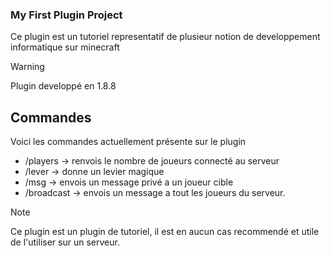 ### My First Plugin Project

Ce plugin est un tutoriel representatif de plusieur notion de developpement informatique sur minecraft

> [!WARNING]
> Plugin developpé en 1.8.8

## Commandes
Voici les commandes actuellement présente sur le plugin
- /players -> renvois le nombre de joueurs connecté au serveur
- /lever -> donne un levier magique
- /msg -> envois un message privé a un joueur cible
- /broadcast -> envois un message a tout les joueurs du serveur.
  
> [!NOTE]
> Ce plugin est un plugin de tutoriel, il est en aucun cas recommendé et utile de l'utiliser sur un serveur.
